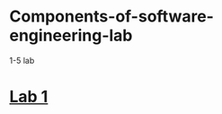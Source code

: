 # Components-of-software-engineering-lab
1-5 lab
# [Lab 1](https://github.com/Maks-Ytka/Components-of-software-engineering-lab/blob/main/Lab%201)
